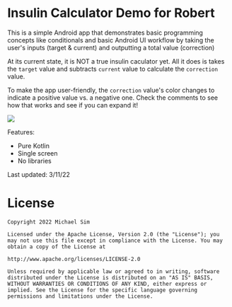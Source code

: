 # Insulin Calculator Demo for Robert

This is a simple Android app that demonstrates basic programming concepts like conditionals and basic Android UI workflow by taking the user's inputs (target & current) and outputting a total value (correction)

At its current state, it is NOT a true insulin caculator yet. All it does is takes the `target` value and subtracts `current` value to calculate the `correction` value.

To make the app user-friendly, the `correction` value's color changes to indicate a positive value vs. a negative one. Check the comments to see how that works and see if you can expand it!

<p float="middle">
    <img src="https://raw.githubusercontent.com/michaelssim/Insulin-Calculator-Example/main/appDemoAnimation.gif width="300">
</p>

Features:
- Pure Kotlin
- Single screen
- No libraries

Last updated: 3/11/22

# License

    Copyright 2022 Michael Sim

    Licensed under the Apache License, Version 2.0 (the "License"); you may not use this file except in compliance with the License. You may obtain a copy of the License at

    http://www.apache.org/licenses/LICENSE-2.0

    Unless required by applicable law or agreed to in writing, software distributed under the License is distributed on an "AS IS" BASIS, WITHOUT WARRANTIES OR CONDITIONS OF ANY KIND, either express or implied. See the License for the specific language governing permissions and limitations under the License.